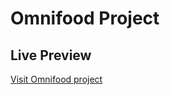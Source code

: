 # Omnifood Project

## Live Preview

<a href = "https://omnifood-recluzedev.netlify.app/" target = "_black" rel= "noopener noreferrrer"> Visit Omnifood project </a>
